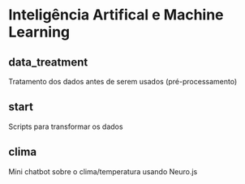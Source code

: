 # Inteligência Artifical e Machine Learning

## data_treatment

Tratamento dos dados antes de serem usados (pré-processamento)

## start

Scripts para transformar os dados

## clima

Mini chatbot sobre o clima/temperatura usando Neuro.js